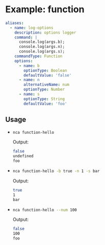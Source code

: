# Example: function

```yml
aliases:
  - name: log-options
    description: options logger
    command: |
      console.log(args.b);
      console.log(args.n);
      console.log(args.s);
    commandType: Function
    options:
      - name: b
        optionType: Boolean
        defaultValue: 'false'
      - name: n
        alternativeName: num
        optionType: Number
      - name: s
        optionType: String
        defaultValue: 'foo'
```

## Usage

- ```bash
  nca function-hello
  ```

  Output:

  ```bash
  false
  undefined
  foo
  ```

- ```bash
  nca function-hello -b true -n 1 -s bar
  ```

  Output:

  ```bash
  true
  1
  bar
  ```

- ```bash
  nca function-hello --num 100
  ```

  Output:

  ```bash
  false
  100
  foo
  ```
